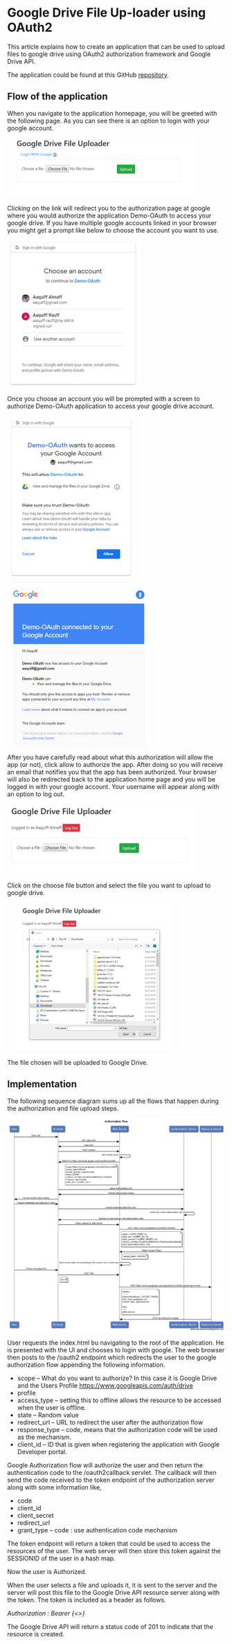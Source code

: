 # Google Drive File Up-loader using OAuth2

This article explains how to create an application that can be used to upload files to google drive using OAuth2 authorization framework and Google Drive API.

The application could be found at this GitHub [repository](https://github.com/Aaquiff/Demo-OAuth).

## Flow of the application

When you navigate to the application homepage, you will be greeted with the following page. As you can see there is an option to login with your google account.


![start.png](start.png "start.png")

Clicking on the link will redirect you to the authorization page at google where you would authorize the application Demo-OAuth to access your google drive. If you have multiple google accounts linked in your browser you might get a prompt like below to choose the account you want to use.

![choose-account.png](choose-account.png "choose-account.png")

Once you choose an account you will be prompted with a screen to authorize Demo-OAuth application to access your google drive account.

![request-access-for-app.png](request-access-for-app.png "request-access-for-app.png")

![email-confirmation1.png](email-confirmation1.png "email-confirmation1.png")

After you have carefully read about what this authorization will allow the app (or not), click allow to authorize the app. After doing so you will receive an email that notifies you that the app has been authorized. Your browser will also be redirected back to the application home page and you will be logged in with your google account. Your username will appear along with an option to log out.

![logged-in-as-aaquif.png](logged-in-as-aaquif.png "logged-in-as-aaquif.png")


Click on the choose file button and select the file you want to upload to google drive.

![choose-file.png](choose-file.png "choose-file.png")

The file chosen will be uploaded to Google Drive.

## Implementation

The following sequence diagram sums up all the flows that happen during the authorization and file upload steps.


![authorization-flow.png](authorization-flow.png "authorization-flow.png")


User requests the index.html bu navigating to the root  of the application. He is presented with the UI and chooses to login with google. The web browser then posts to the /oauth2 endpoint which redirects the user to the google authorization flow appending the following information.

- scope – What do you want to authorize? In this case it is Google Drive and the Users Profile
https://www.googleapis.com/auth/drive
- profile
- access_type – setting this to offline allows the resource to be accessed when the user is offline.
- state – Random value
- redirect_url – URL to redirect  the user after the authorization flow
- response_type – code, means that the authorization code will be used as the mechanism.
- client_id – ID that is given when registering the application with Google Developer portal.

Google Authorization flow will authorize the user and then return the authentication code to the /oauth2callback servlet. The callback will then send the code received to the token endpoint of the authorization server along with some information like,

- code
- client_id
- client_secret
- redirect_url
- grant_type – code : use authentication code mechanism


The token endpoint will return a token that could be used to access the resources of the user. The web server will then store this token against the SESSIONID of the user in a hash map.

Now the user is Authorized.

When the user selects a file and uploads it, it is sent to the server and the server will post this file to the Google Drive API resource server along with the token. The token is included as a header as follows.

*Authorization : Bearer {<<TOKEN>>}*

The Google Drive API will return a status code of 201 to indicate that the resource is created.